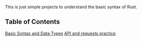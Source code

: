 This is just simple projects to understand the basic syntax of Rust.

## Table of Contents

[Basic Syntax and Data Types](basic_syntax_and_data_types/)
[API and requests practice](Api/)

